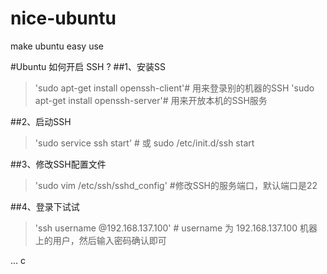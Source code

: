 # nice-ubuntu
make ubuntu easy use

#Ubuntu 如何开启 SSH ?
##1、安装SS
>'sudo apt-get install openssh-client'# 用来登录别的机器的SSH
'sudo apt-get install openssh-server'# 用来开放本机的SSH服务

##2、启动SSH
>'sudo service ssh start'  # 或 sudo /etc/init.d/ssh start

##3、修改SSH配置文件
>'sudo vim /etc/ssh/sshd_config'   #修改SSH的服务端口，默认端口是22

##4、登录下试试
>'ssh username @192.168.137.100'  # username 为 192.168.137.100 机器上的用户，然后输入密码确认即可

... c




